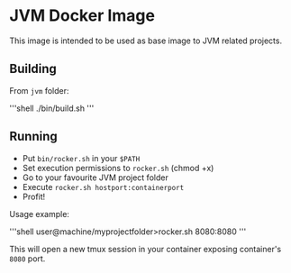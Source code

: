# JVM Docker Image

This image is intended to be used as base image to JVM related
projects.

## Building

From `jvm` folder:

'''shell
./bin/build.sh
'''

## Running

- Put `bin/rocker.sh` in your `$PATH`
- Set execution permissions to `rocker.sh` (chmod +x)
- Go to your favourite JVM project folder
- Execute `rocker.sh hostport:containerport`
- Profit!

Usage example:

'''shell
user@machine/myprojectfolder>rocker.sh 8080:8080
'''

This will open a new tmux session in your container exposing
container's `8080` port.
